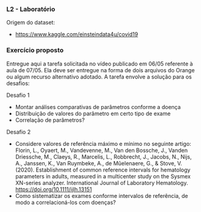 ### L2 - Laboratório

Origem do dataset:

 - https://www.kaggle.com/einsteindata4u/covid19

### Exercício proposto

Entregue aqui a tarefa solicitada no vídeo publicado em 06/05 referente à aula de 07/05. Ela deve ser entregue na forma de dois arquivos do Orange ou algum recurso alternativo adotado. A tarefa envolve a solução para os desafios:

Desafio 1
* Montar análises comparativas de parâmetros conforme a doença
* Distribuição de valores do parâmetro em certo tipo de exame
* Correlação de parâmetros?

Desafio 2
* Considere valores de referência máximo e mínimo no seguinte artigo:
Florin, L., Oyaert, M., Vandevenne, M., Van den Bossche, J., Vanden Driessche, M., Claeys, R., Marcelis, L., Robbrecht, J., Jacobs, N., Nijs, A., Janssen, K., Van Ruymbeke, A., de Mûelenaere, G., & Stove, V. (2020). Establishment of common reference intervals for hematology parameters in adults, measured in a multicenter study on the Sysmex XN-series analyzer. International Journal of Laboratory Hematology. https://doi.org/10.1111/ijlh.13151
* Como sistematizar os exames conforme intervalos de referência, de modo a correlacioná-los com doenças?